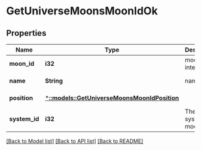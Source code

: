 # GetUniverseMoonsMoonIdOk

## Properties
Name | Type | Description | Notes
------------ | ------------- | ------------- | -------------
**moon_id** | **i32** | moon_id integer | [default to null]
**name** | **String** | name string | [default to null]
**position** | [***::models::GetUniverseMoonsMoonIdPosition**](get_universe_moons_moon_id_position.md) |  | [default to null]
**system_id** | **i32** | The solar system this moon is in | [default to null]

[[Back to Model list]](../README.md#documentation-for-models) [[Back to API list]](../README.md#documentation-for-api-endpoints) [[Back to README]](../README.md)


